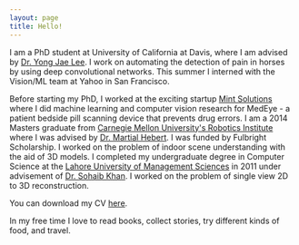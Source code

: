 ```yaml
---
layout: page
title: Hello!
---
```

I am a PhD student at University of California at Davis, where I am advised by [Dr. Yong Jae Lee](http://web.cs.ucdavis.edu/~yjlee/). I work on automating the detection of pain in horses by using deep convolutional networks. This summer I interned with the Vision/ML team at Yahoo in San Francisco.
        
Before starting my PhD, I worked at the exciting startup [Mint Solutions](https://medeye.io/) where I did machine learning and computer vision research for MedEye - a patient bedside pill scanning device that prevents drug errors. I am a 2014 Masters graduate from [Carnegie Mellon University's Robotics Institute](https://www.ri.cmu.edu/) where I was advised by [Dr. Martial Hebert](http://www.cs.cmu.edu/~hebert/). I was funded by Fulbright Scholarship. I worked on the problem of indoor scene understanding with the aid of 3D models. I completed my undergraduate degree in Computer Science at the [Lahore University of Management Sciences](https://lums.edu.pk/) in 2011 under advisement of [Dr. Sohaib Khan](http://web.lums.edu.pk/~sohaib/). I worked on the problem of single view 2D to 3D reconstruction.

You can download my CV [here]({{site.baseurl}}/pubs/cv_4.pdf).

In my free time I love to read books, collect stories, try different kinds of food, and travel.


